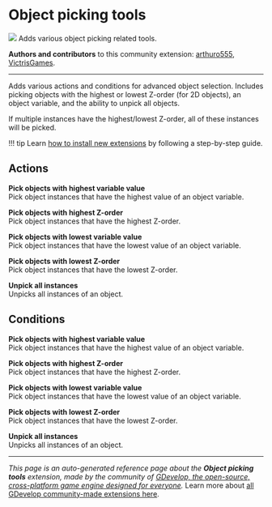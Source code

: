 # Object picking tools

<img src="https://resources.gdevelop-app.com/assets/Icons/selection-ellipse-arrow-inside.svg" class="extension-icon"></img>
Adds various object picking related tools.

**Authors and contributors** to this community extension: [arthuro555](https://gd.games/arthuro555), [VictrisGames](https://gd.games/VictrisGames).

---

Adds various actions and conditions for advanced object selection. Includes picking objects with the highest or lowest Z-order (for 2D objects), an object variable, and the ability to unpick all objects.

If multiple instances have the highest/lowest Z-order, all of these instances will be picked.

!!! tip
    Learn [how to install new extensions](/gdevelop5/extensions/search) by following a step-by-step guide.

## Actions

**Pick objects with highest variable value**  
Pick object instances that have the highest value of an object variable.

**Pick objects with highest Z-order**  
Pick object instances that have the highest Z-order.

**Pick objects with lowest variable value**  
Pick object instances that have the lowest value of an object variable.

**Pick objects with lowest Z-order**  
Pick object instances that have the lowest Z-order.

**Unpick all instances**  
Unpicks all instances of an object.

## Conditions

**Pick objects with highest variable value**  
Pick object instances that have the highest value of an object variable.

**Pick objects with highest Z-order**  
Pick object instances that have the highest Z-order.

**Pick objects with lowest variable value**  
Pick object instances that have the lowest value of an object variable.

**Pick objects with lowest Z-order**  
Pick object instances that have the lowest Z-order.

**Unpick all instances**  
Unpicks all instances of an object.



---

*This page is an auto-generated reference page about the **Object picking tools** extension, made by the community of [GDevelop, the open-source, cross-platform game engine designed for everyone](https://gdevelop.io/).* Learn more about [all GDevelop community-made extensions here](/gdevelop5/extensions).